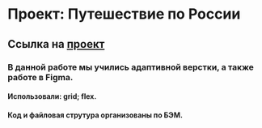 # Проект: Путешествие по России

## Ссылка на [проект](https://github.com/ShalevskayaTanya/russian-travel.git)

### В данной работе мы учились адаптивной верстки, а также работе в Figma.

#### Использовали: grid; flex.
#### Код и файловая струтура организованы по БЭМ.

